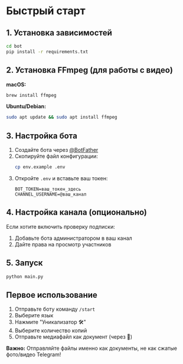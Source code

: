 # Быстрый старт

## 1. Установка зависимостей

```bash
cd bot
pip install -r requirements.txt
```

## 2. Установка FFmpeg (для работы с видео)

**macOS:**
```bash
brew install ffmpeg
```

**Ubuntu/Debian:**
```bash
sudo apt update && sudo apt install ffmpeg
```

## 3. Настройка бота

1. Создайте бота через [@BotFather](https://t.me/botfather)
2. Скопируйте файл конфигурации:
   ```bash
   cp env.example .env
   ```
3. Откройте `.env` и вставьте ваш токен:
   ```
   BOT_TOKEN=ваш_токен_здесь
   CHANNEL_USERNAME=@ваш_канал
   ```

## 4. Настройка канала (опционально)

Если хотите включить проверку подписки:
1. Добавьте бота администратором в ваш канал
2. Дайте права на просмотр участников

## 5. Запуск

```bash
python main.py
```

## Первое использование

1. Отправьте боту команду `/start`
2. Выберите язык
3. Нажмите "Уникализатор 🛠"
4. Выберите количество копий
5. Отправьте медиафайл как документ (через 📎)

**Важно:** Отправляйте файлы именно как документы, не как сжатые фото/видео Telegram!
